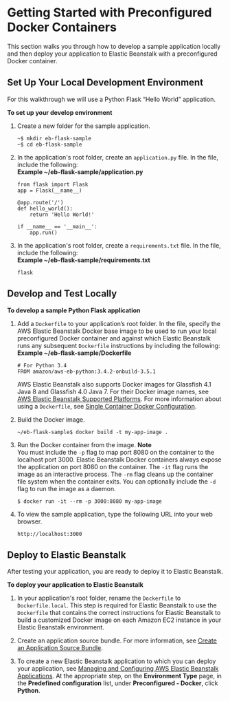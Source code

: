 # Getting Started with Preconfigured Docker Containers<a name="create_deploy_dockerpreconfig.walkthrough"></a>

This section walks you through how to develop a sample application locally and then deploy your application to Elastic Beanstalk with a preconfigured Docker container\.

## Set Up Your Local Development Environment<a name="create_deploy_dockerpreconfig.walkthrough.setup"></a>

For this walkthrough we will use a Python Flask “Hello World” application\.

**To set up your develop environment**

1. Create a new folder for the sample application\.

   ```
   ~$ mkdir eb-flask-sample
   ~$ cd eb-flask-sample
   ```

1. In the application's root folder, create an `application.py` file\. In the file, include the following:  
**Example \~/eb\-flask\-sample/application\.py**  

   ```
   from flask import Flask
   app = Flask(__name__)
   
   @app.route('/')
   def hello_world():
       return 'Hello World!'
   
   if __name__ == '__main__':
       app.run()
   ```

1. In the application's root folder, create a `requirements.txt` file\. In the file, include the following:  
**Example \~/eb\-flask\-sample/requirements\.txt**  

   ```
   flask
   ```

## Develop and Test Locally<a name="create_deploy_dockerpreconfig.walkthrough.dev"></a>

**To develop a sample Python Flask application**

1. Add a `Dockerfile` to your application’s root folder\. In the file, specify the AWS Elastic Beanstalk Docker base image to be used to run your local preconfigured Docker container and against which Elastic Beanstalk runs any subsequent `Dockerfile` instructions by including the following:  
**Example \~/eb\-flask\-sample/Dockerfile**  

   ```
   # For Python 3.4
   FROM amazon/aws-eb-python:3.4.2-onbuild-3.5.1
   ```

   AWS Elastic Beanstalk also supports Docker images for Glassfish 4\.1 Java 8 and Glassfish 4\.0 Java 7\. For their Docker image names, see [AWS Elastic Beanstalk Supported Platforms](concepts.platforms.md)\. For more information about using a `Dockerfile`, see [Single Container Docker Configuration](single-container-docker-configuration.md)\.

1. Build the Docker image\.

   ```
   ~/eb-flask-sample$ docker build -t my-app-image .
   ```

1. Run the Docker container from the image\.
**Note**  
You must include the `-p` flag to map port 8080 on the container to the localhost port 3000\. Elastic Beanstalk Docker containers always expose the application on port 8080 on the container\. The `-it` flag runs the image as an interactive process\. The `-rm` flag cleans up the container file system when the container exits\. You can optionally include the `-d` flag to run the image as a daemon\.

   ```
   $ docker run -it --rm -p 3000:8080 my-app-image
   ```

1. To view the sample application, type the following URL into your web browser\.

   ```
   http://localhost:3000
   ```

## Deploy to Elastic Beanstalk<a name="create_deploy_dockerpreconfig.walkthrough.deploy"></a>

After testing your application, you are ready to deploy it to Elastic Beanstalk\.

**To deploy your application to Elastic Beanstalk**

1. In your application's root folder, rename the `Dockerfile` to `Dockerfile.local`\. This step is required for Elastic Beanstalk to use the `Dockerfile` that contains the correct instructions for Elastic Beanstalk to build a customized Docker image on each Amazon EC2 instance in your Elastic Beanstalk environment\.

1. Create an application source bundle\. For more information, see [Create an Application Source Bundle](applications-sourcebundle.md)\.

1. To create a new Elastic Beanstalk application to which you can deploy your application, see [Managing and Configuring AWS Elastic Beanstalk Applications](applications.md)\. At the appropriate step, on the **Environment Type** page, in the **Predefined configuration** list, under **Preconfigured \- Docker**, click **Python**\.
